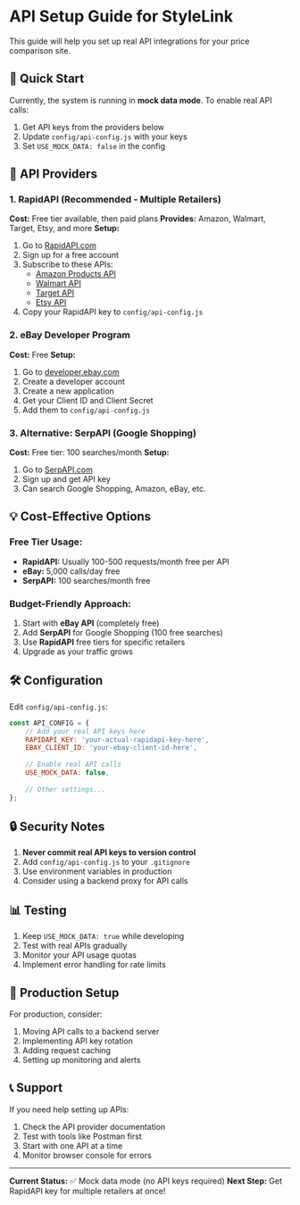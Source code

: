 # API Setup Guide for StyleLink

This guide will help you set up real API integrations for your price comparison site.

## 🚀 Quick Start

Currently, the system is running in **mock data mode**. To enable real API calls:

1. Get API keys from the providers below
2. Update `config/api-config.js` with your keys
3. Set `USE_MOCK_DATA: false` in the config

## 🔑 API Providers

### 1. RapidAPI (Recommended - Multiple Retailers)
**Cost:** Free tier available, then paid plans
**Provides:** Amazon, Walmart, Target, Etsy, and more
**Setup:**
1. Go to [RapidAPI.com](https://rapidapi.com)
2. Sign up for a free account
3. Subscribe to these APIs:
   - [Amazon Products API](https://rapidapi.com/letscrape-6bRBa3QguO5/api/amazon-products1/)
   - [Walmart API](https://rapidapi.com/rapidapi/api/walmart-com1/)
   - [Target API](https://rapidapi.com/apidojo/api/target1/)
   - [Etsy API](https://rapidapi.com/restyler/api/etsy2/)
4. Copy your RapidAPI key to `config/api-config.js`

### 2. eBay Developer Program
**Cost:** Free
**Setup:**
1. Go to [developer.ebay.com](https://developer.ebay.com)
2. Create a developer account
3. Create a new application
4. Get your Client ID and Client Secret
5. Add them to `config/api-config.js`

### 3. Alternative: SerpAPI (Google Shopping)
**Cost:** Free tier: 100 searches/month
**Setup:**
1. Go to [SerpAPI.com](https://serpapi.com)
2. Sign up and get API key
3. Can search Google Shopping, Amazon, eBay, etc.

## 💡 Cost-Effective Options

### Free Tier Usage:
- **RapidAPI:** Usually 100-500 requests/month free per API
- **eBay:** 5,000 calls/day free
- **SerpAPI:** 100 searches/month free

### Budget-Friendly Approach:
1. Start with **eBay API** (completely free)
2. Add **SerpAPI** for Google Shopping (100 free searches)
3. Use **RapidAPI** free tiers for specific retailers
4. Upgrade as your traffic grows

## 🛠️ Configuration

Edit `config/api-config.js`:

```javascript
const API_CONFIG = {
    // Add your real API keys here
    RAPIDAPI_KEY: 'your-actual-rapidapi-key-here',
    EBAY_CLIENT_ID: 'your-ebay-client-id-here',
    
    // Enable real API calls
    USE_MOCK_DATA: false,
    
    // Other settings...
};
```

## 🔒 Security Notes

1. **Never commit real API keys to version control**
2. Add `config/api-config.js` to your `.gitignore`
3. Use environment variables in production
4. Consider using a backend proxy for API calls

## 📊 Testing

1. Keep `USE_MOCK_DATA: true` while developing
2. Test with real APIs gradually
3. Monitor your API usage quotas
4. Implement error handling for rate limits

## 🚀 Production Setup

For production, consider:
1. Moving API calls to a backend server
2. Implementing API key rotation
3. Adding request caching
4. Setting up monitoring and alerts

## 📞 Support

If you need help setting up APIs:
1. Check the API provider documentation
2. Test with tools like Postman first
3. Start with one API at a time
4. Monitor browser console for errors

---

**Current Status:** ✅ Mock data mode (no API keys required)
**Next Step:** Get RapidAPI key for multiple retailers at once!
